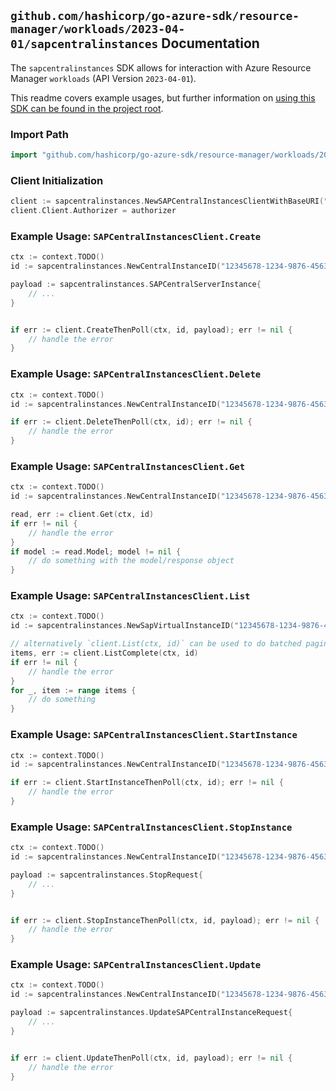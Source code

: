 
## `github.com/hashicorp/go-azure-sdk/resource-manager/workloads/2023-04-01/sapcentralinstances` Documentation

The `sapcentralinstances` SDK allows for interaction with Azure Resource Manager `workloads` (API Version `2023-04-01`).

This readme covers example usages, but further information on [using this SDK can be found in the project root](https://github.com/hashicorp/go-azure-sdk/tree/main/docs).

### Import Path

```go
import "github.com/hashicorp/go-azure-sdk/resource-manager/workloads/2023-04-01/sapcentralinstances"
```


### Client Initialization

```go
client := sapcentralinstances.NewSAPCentralInstancesClientWithBaseURI("https://management.azure.com")
client.Client.Authorizer = authorizer
```


### Example Usage: `SAPCentralInstancesClient.Create`

```go
ctx := context.TODO()
id := sapcentralinstances.NewCentralInstanceID("12345678-1234-9876-4563-123456789012", "example-resource-group", "sapVirtualInstanceValue", "centralInstanceValue")

payload := sapcentralinstances.SAPCentralServerInstance{
	// ...
}


if err := client.CreateThenPoll(ctx, id, payload); err != nil {
	// handle the error
}
```


### Example Usage: `SAPCentralInstancesClient.Delete`

```go
ctx := context.TODO()
id := sapcentralinstances.NewCentralInstanceID("12345678-1234-9876-4563-123456789012", "example-resource-group", "sapVirtualInstanceValue", "centralInstanceValue")

if err := client.DeleteThenPoll(ctx, id); err != nil {
	// handle the error
}
```


### Example Usage: `SAPCentralInstancesClient.Get`

```go
ctx := context.TODO()
id := sapcentralinstances.NewCentralInstanceID("12345678-1234-9876-4563-123456789012", "example-resource-group", "sapVirtualInstanceValue", "centralInstanceValue")

read, err := client.Get(ctx, id)
if err != nil {
	// handle the error
}
if model := read.Model; model != nil {
	// do something with the model/response object
}
```


### Example Usage: `SAPCentralInstancesClient.List`

```go
ctx := context.TODO()
id := sapcentralinstances.NewSapVirtualInstanceID("12345678-1234-9876-4563-123456789012", "example-resource-group", "sapVirtualInstanceValue")

// alternatively `client.List(ctx, id)` can be used to do batched pagination
items, err := client.ListComplete(ctx, id)
if err != nil {
	// handle the error
}
for _, item := range items {
	// do something
}
```


### Example Usage: `SAPCentralInstancesClient.StartInstance`

```go
ctx := context.TODO()
id := sapcentralinstances.NewCentralInstanceID("12345678-1234-9876-4563-123456789012", "example-resource-group", "sapVirtualInstanceValue", "centralInstanceValue")

if err := client.StartInstanceThenPoll(ctx, id); err != nil {
	// handle the error
}
```


### Example Usage: `SAPCentralInstancesClient.StopInstance`

```go
ctx := context.TODO()
id := sapcentralinstances.NewCentralInstanceID("12345678-1234-9876-4563-123456789012", "example-resource-group", "sapVirtualInstanceValue", "centralInstanceValue")

payload := sapcentralinstances.StopRequest{
	// ...
}


if err := client.StopInstanceThenPoll(ctx, id, payload); err != nil {
	// handle the error
}
```


### Example Usage: `SAPCentralInstancesClient.Update`

```go
ctx := context.TODO()
id := sapcentralinstances.NewCentralInstanceID("12345678-1234-9876-4563-123456789012", "example-resource-group", "sapVirtualInstanceValue", "centralInstanceValue")

payload := sapcentralinstances.UpdateSAPCentralInstanceRequest{
	// ...
}


if err := client.UpdateThenPoll(ctx, id, payload); err != nil {
	// handle the error
}
```
